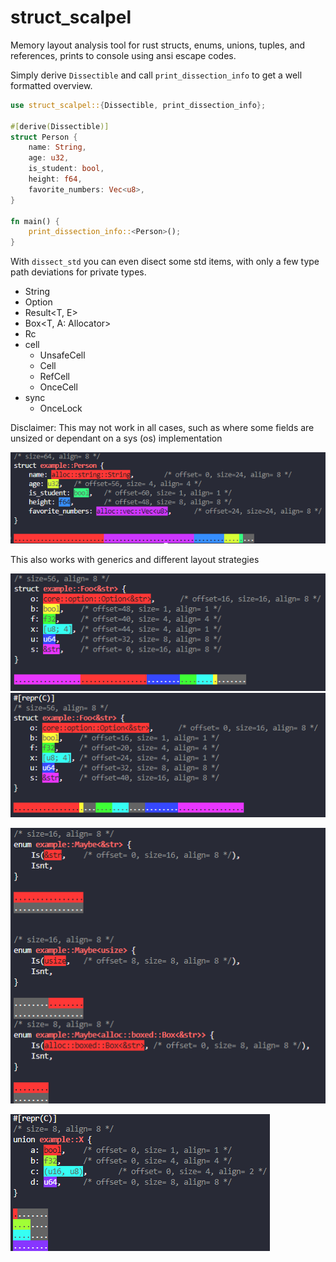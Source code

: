 # struct_scalpel
Memory layout analysis tool for rust structs, enums, unions, tuples, and references, prints to console using ansi escape codes.

Simply derive `Dissectible` and call `print_dissection_info` to get a well formatted overview.

```rs
use struct_scalpel::{Dissectible, print_dissection_info};

#[derive(Dissectible)]
struct Person {
    name: String,
    age: u32,
    is_student: bool,
    height: f64,
    favorite_numbers: Vec<u8>,
}

fn main() {
    print_dissection_info::<Person>();
}
```
With `dissect_std` you can even disect some std items, with only a few type path deviations for private types.
- String
- Option<T>
- Result<T, E>
- Box<T, A: Allocator>
- Rc<T>
- cell
    - UnsafeCell<T>
    - Cell<T>
    - RefCell<T>
    - OnceCell<T>
- sync
    - OnceLock<T>

Disclaimer: This may not work in all cases, such as where some fields are unsized or dependant on a sys (os) implementation

![](img/person.png)

This also works with generics and different layout strategies

![](img/struct_foo.png)
![](img/c_struct_foo.png)

![](img/2enum.png)

![](img/union.png)